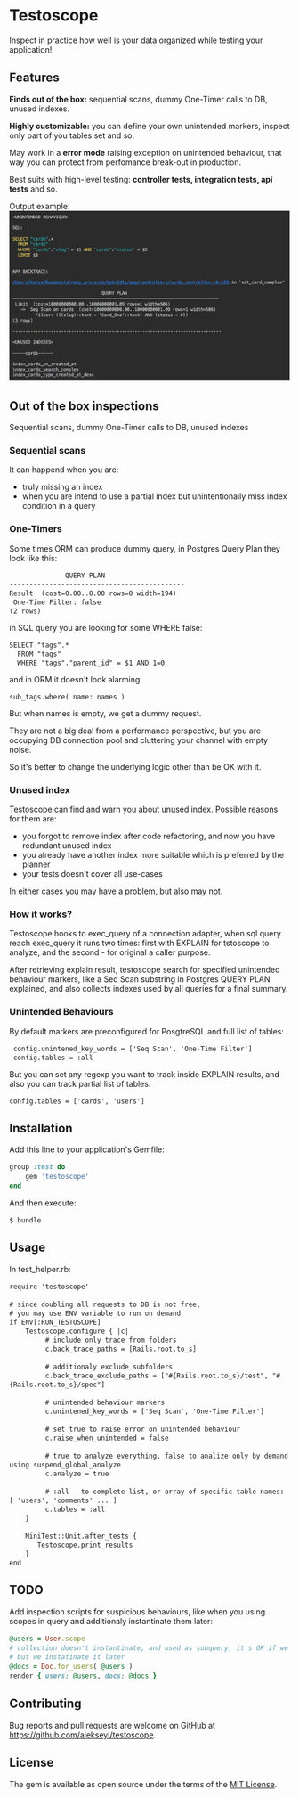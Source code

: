 # Testoscope

Inspect in practice how well is your data organized while testing your application! 

## Features
**Finds out of the box:** sequential scans, dummy One-Timer calls to DB, unused indexes.

**Highly customizable:** you can define your own unintended markers, inspect only part of you tables set and so.

May work in a **error mode** raising exception on unintended behaviour, 
that way you can protect from perfomance break-out in production. 

Best suits with high-level testing: **controller tests, integration tests, api tests** and so. 

Output example: 
![alt text](https://github.com/alekseyl/testoscope/raw/master/results.png "results")

## Out of the box inspections
Sequential scans, dummy One-Timer calls to DB, unused indexes

### Sequential scans 
It can happend when you are:
* truly missing an index
* when you are intend to use a partial index but unintentionally miss index condition in a query 

### One-Timers 
Some times ORM can produce dummy query, in Postgres Query Plan they look like this:
 
                  QUERY PLAN
    --------------------------------------------
    Result  (cost=0.00..0.00 rows=0 width=194)
     One-Time Filter: false
    (2 rows)

in SQL query you are looking for some WHERE false:

    SELECT "tags".* 
      FROM "tags" 
      WHERE "tags"."parent_id" = $1 AND 1=0
      
and in ORM it doesn't look alarming:

    sub_tags.where( name: names )
  
But when names is empty, we get a dummy request.

They are not a big deal from a performance perspective, 
but you are occupying DB connection pool and cluttering your channel with empty noise.

So it's better to change the underlying logic other than be OK with it. 

### Unused index

Testoscope can find and warn you about unused index. Possible reasons 
for them are:
* you forgot to remove index after code refactoring, and now you have redundant unused index
* you already have another index more suitable which is preferred by the planner 
* your tests doesn't cover all use-cases 

In either cases you may have a problem, but also may not.

### How it works? 
Testoscope hooks to exec_query of a connection adapter, 
when sql query reach exec_query it runs two times: 
first with EXPLAIN for tstoscope to analyze, 
and the second - for original a caller purpose.

After retrieving explain result, testoscope search for specified unintended behaviour markers, 
like a Seq Scan substring in Postgres QUERY PLAN explained, and also collects indexes used by all queries for a final summary.

### Unintended Behaviours
By default markers are preconfigured for PosgtreSQL and full list of tables:
        
     config.unintened_key_words = ['Seq Scan', 'One-Time Filter']
     config.tables = :all

But you can set any regexp you want to track inside EXPLAIN results, 
and also you can track partial list of tables:
    
    config.tables = ['cards', 'users']
  

## Installation

Add this line to your application's Gemfile:

```ruby
group :test do 
    gem 'testoscope'
end

```

And then execute:

    $ bundle
    
## Usage

In test_helper.rb:

    require 'testoscope'
    
    # since doubling all requests to DB is not free, 
    # you may use ENV variable to run on demand 
    if ENV[:RUN_TESTOSCOPE]
        Testoscope.configure { |c| 
             # include only trace from folders
             c.back_trace_paths = [Rails.root.to_s]
             
             # additionaly exclude subfolders 
             c.back_trace_exclude_paths = ["#{Rails.root.to_s}/test", "#{Rails.root.to_s}/spec"]
             
             # unintended behaviour markers
             c.unintened_key_words = ['Seq Scan', 'One-Time Filter']
             
             # set true to raise error on unintended behaviour 
             c.raise_when_unintended = false
             
             # true to analyze everything, false to analize only by demand using suspend_global_analyze
             c.analyze = true
             
             # :all - to complete list, or array of specific table names: [ 'users', 'comments' ... ] 
             c.tables = :all
        }
        
        MiniTest::Unit.after_tests {
           Testoscope.print_results
        }
    end 

## TODO
Add inspection scripts for suspicious behaviours, like when you using scopes in query and 
additionaly instantinate them later:
```ruby
@users = User.scope
# collection doesn't instantinate, and used as subquery, it's OK if we don;t need instatination, 
# but we instatinate it later 
@docs = Doc.for_users( @users )
render { users: @users, docs: @docs }
```

## Contributing

Bug reports and pull requests are welcome on GitHub at https://github.com/alekseyl/testoscope.

## License

The gem is available as open source under the terms of the [MIT License](https://opensource.org/licenses/MIT).
